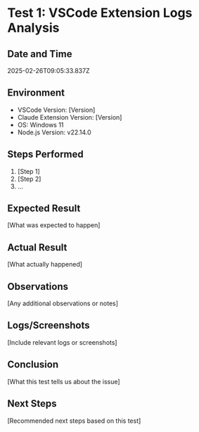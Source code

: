 # Test 1: VSCode Extension Logs Analysis

## Date and Time
2025-02-26T09:05:33.837Z

## Environment
- VSCode Version: [Version]
- Claude Extension Version: [Version]
- OS: Windows 11
- Node.js Version: v22.14.0

## Steps Performed
1. [Step 1]
2. [Step 2]
3. ...

## Expected Result
[What was expected to happen]

## Actual Result
[What actually happened]

## Observations
[Any additional observations or notes]

## Logs/Screenshots
[Include relevant logs or screenshots]

## Conclusion
[What this test tells us about the issue]

## Next Steps
[Recommended next steps based on this test]
